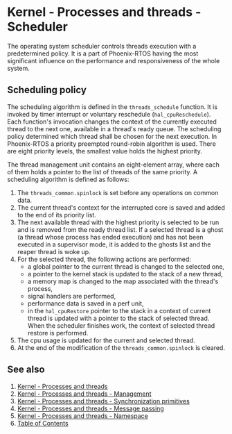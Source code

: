 # Kernel - Processes and threads - Scheduler

The operating system scheduler controls threads execution with a predetermined policy. It is a part of Phoenix-RTOS
having the most significant influence on the performance and responsiveness of the whole system.

## Scheduling policy

The scheduling algorithm is defined in the `threads_schedule` function. It is invoked by timer interrupt or voluntary
reschedule (`hal_cpuReschedule`). Each function's invocation changes the context of the currently executed thread to
the next one, available in a thread's ready queue. The scheduling policy determined which thread shall be chosen for
the next execution. In Phoenix-RTOS a priority preempted round-robin algorithm is used. There are eight priority levels,
the smallest value holds the highest priority.

The thread management unit contains an eight-element array, where each of them holds a pointer to the list of threads of
the same priority. A scheduling algorithm is defined as follows:

1. The `threads_common.spinlock` is set before any operations on common data.
2. The current thread's context for the interrupted core is saved and added to the end of its priority list.
3. The next available thread with the highest priority is selected to be run and is removed from the ready thread list.
If a selected thread is a ghost (a thread whose process has ended execution) and has not been executed in a supervisor
mode, it is added to the ghosts list and the reaper thread is woke up.
4. For the selected thread, the following actions are performed:
    * a global pointer to the current thread is changed to the selected one,
    * a pointer to the kernel stack is updated to the stack of a new thread,
    * a memory map is changed to the map associated with the thread's process,
    * signal handlers are performed,
    * performance data is saved in a perf unit,
    * in the `hal_cpuRestore` pointer to the stack in a context of current thread is updated with a pointer to the stack
    of selected thread. When the scheduler finishes work, the context of selected thread restore is performed.
5. The cpu usage is updated for the current and selected thread.
6. At the end of the modification of the `threads_common.spinlock` is cleared.

## See also

1. [Kernel - Processes and threads](README.md)
2. [Kernel - Processes and threads - Management](forking.md)
3. [Kernel - Processes and threads - Synchronization primitives](scheduler.md)
4. [Kernel - Processes and threads - Message passing](msg.md)
5. [Kernel - Processes and threads - Namespace](namespace.md)
6. [Table of Contents](../../README.md)
